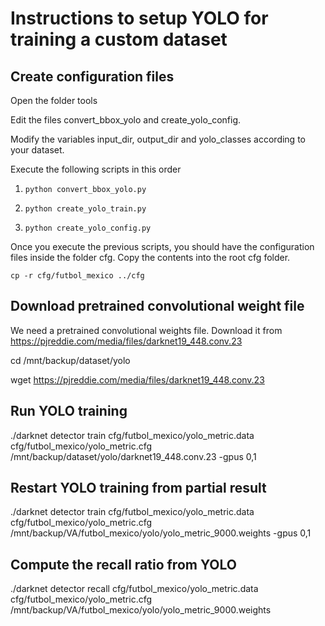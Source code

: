 # Instructions to setup YOLO for training a custom dataset

## Create configuration files

Open the folder tools

Edit the files convert_bbox_yolo and create_yolo_config.

Modify the variables input_dir, output_dir and yolo_classes according to your dataset.

Execute the following scripts in this order

1. `python convert_bbox_yolo.py`

2. `python create_yolo_train.py`

3. `python create_yolo_config.py`

Once you execute the previous scripts, you should have the configuration files inside the folder cfg. Copy the contents into the root cfg folder.

`cp -r cfg/futbol_mexico ../cfg`

## Download pretrained convolutional weight file

We need a pretrained convolutional weights file. Download it from https://pjreddie.com/media/files/darknet19_448.conv.23

cd /mnt/backup/dataset/yolo

wget https://pjreddie.com/media/files/darknet19_448.conv.23

## Run YOLO training

./darknet detector train cfg/futbol_mexico/yolo_metric.data cfg/futbol_mexico/yolo_metric.cfg /mnt/backup/dataset/yolo/darknet19_448.conv.23 -gpus 0,1

## Restart YOLO training from partial result

./darknet detector train cfg/futbol_mexico/yolo_metric.data cfg/futbol_mexico/yolo_metric.cfg /mnt/backup/VA/futbol_mexico/yolo/yolo_metric_9000.weights -gpus 0,1

## Compute the recall ratio from YOLO

./darknet detector recall cfg/futbol_mexico/yolo_metric.data cfg/futbol_mexico/yolo_metric.cfg /mnt/backup/VA/futbol_mexico/yolo/yolo_metric_9000.weights